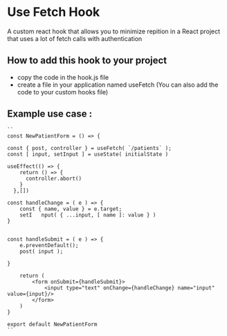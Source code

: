 # Use Fetch Hook
 A custom react hook that allows you to minimize repition in a React project that uses a lot of fetch calls with authentication

## How to add this hook to your project
- copy the code in the hook.js file
- create a file in your application named useFetch (You can also add the code to your custom hooks file)

## Example use case : 
    ``
    const NewPatientForm = () => {
    
    const { post, controller } = useFetch( `/patients` );
    const [ input, setInput ] = useState( initialState )
    
    useEffect(() => {
        return () => {
          controller.abort()
        }
      },[])

    const handleChange = ( e ) => {
        const { name, value } = e.target;
        setI   nput( { ...input, [ name ]: value } )
    }


    const handleSubmit = ( e ) => {
        e.preventDefault();
        post( input );
        
    }

        return (
            <form onSubmit={handleSubmit}>
                <input type="text" onChange={handleChange} name="input" value={input}/>
            </form> 
        )
    }

    export default NewPatientForm
    ``
